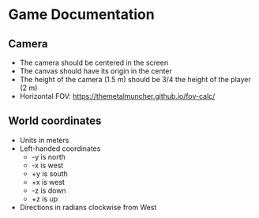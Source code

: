 # Game Documentation

## Camera

* The camera should be centered in the screen
* The canvas should have its origin in the center
* The height of the camera (1.5 m) should be 3/4 the height of the player (2 m)
* Horizontal FOV: https://themetalmuncher.github.io/fov-calc/

## World coordinates

* Units in meters
* Left-handed coordinates
    * -y is north
    * -x is west
    * +y is south
    * +x is west
    * -z is down
    * +z is up
* Directions in radians clockwise from West